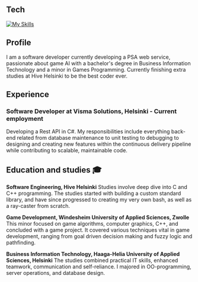 ## Tech
[![My Skills](https://skillicons.dev/icons?i=csharp,cppp,net,sql,c,scrum,make)](https://skillicons.dev)

## Profile
I am a software developer currently developing a PSA web service, passionate about game AI with a bachelor's degree in Business Information Technology and a minor in Games Programming. Currently finishing extra studies at Hive Helsinki to be the best coder ever.

## Experience
### Software Developer at Visma Solutions, Helsinki - Current employment
Developing a Rest API in C#. My responsibilities include everything back-end related from database maintenance to unit testing to debugging to designing and creating new features within the continuous delivery pipeline while contributing to scalable, maintainable code.

## Education and studies 🎓
**Software Engineering, Hive Helsinki**
Studies involve deep dive into C and C++ programming. The studies started with building a custom standard library, and have since progressed to creating my very own bash, as well as a ray-caster from scratch.

**Game Development, Windesheim University of Applied Sciences, Zwolle**
This minor focused on game algorithms, computer graphics, C++, and concluded with a game project. It covered various techniques vital in game development, ranging from goal driven decision making and fuzzy logic and pathfinding.

**Business Information Technology, Haaga-Helia University of Applied Sciences, Helsinki**
The studies combined practical IT skills, enhanced teamwork, communication and self-reliance. I majored in OO-programming, server operations, and database design.
